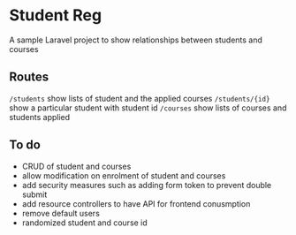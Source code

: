 # Student Reg

A sample Laravel project to show relationships between students and courses

## Routes

```/students``` show lists of student and the applied courses
```/students/{id}``` show a particular student with student id
```/courses``` show lists of courses and students applied 

## To do 

* CRUD of student and courses
* allow modification on enrolment of student and courses
* add security measures such as adding form token to prevent double submit
* add resource controllers to have API for frontend conusmption
* remove default users
* randomized student and course id 
